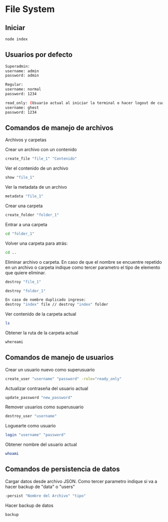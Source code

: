 
# File System

## Iniciar



```bash
node index
```

## Usuarios por defecto

```bash
Superadmin: 
username: admin
password: admin

Regular:
username: normal
password: 1234

read_only: (Usuario actual al iniciar la terminal o hacer logout de cualquier usuario)
username: ghest
password: 1234
```
## Comandos de manejo de archivos

Archivos y carpetas

Crear un archivo con un contenido
```bash
create_file "file_1" "Contenido"
```

Ver el contenido de un archivo
```bash
show "file_1"
```
Ver la metadata de un archivo
```bash
metadata "file_1"
```
Crear una carpeta
```bash
create_folder "folder_1"
```
Entrar a una carpeta
```bash
cd "folder_1"
```
Volver una carpeta para atrás:
```bash
cd ..
```
Eliminar archivo o carpeta. En caso de que el nombre se encuentre repetido en un archivo o carpeta indique como tercer parametro el tipo de elemento que quiere eliminar. 

```bash
destroy "file_1"

destroy "folder_1"

En caso de nombre duplicado ingrese:
destroy "index" file // destroy "index" folder

```
Ver contenido de la carpeta actual
```bash
ls
```
Obtener la ruta de la carpeta actual
```bash
whereami
```
## Comandos de manejo de usuarios

Crear un usuario nuevo como superusuario
```bash
create_user "username" "password" -role="ready_only"
```

Actualizar contraseña del usuario actual
```bash
update_password "new_password"
```

Remover usuarios como superusuario
```bash
destroy_user "username"
```

Loguearte como usuario
```bash
login "username" "password"
```
Obtener nombre del usuario actual
```bash
whoami
```

## Comandos de persistencia de datos

Cargar datos desde archivo JSON. Como tercer parametro indique si va a hacer backup de "data" o "users"

```bash
-persist "Nombre del Archivo" "tipo"
```

Hacer backup de datos
```bash
backup
```
